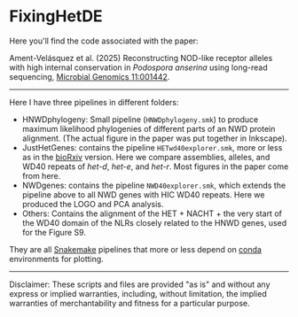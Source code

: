 # FixingHetDE

Here you'll find the code associated with the paper:

Ament-Velásquez et al. (2025) Reconstructing NOD-like receptor alleles with high internal conservation in *Podospora anserina* using long-read sequencing, [Microbial Genomics 11:001442](https://www.microbiologyresearch.org/content/journal/mgen/10.1099/mgen.0.001442).

----

Here I have three pipelines in different folders:

- HNWDphylogeny: Small pipeline (`HNWDphylogeny.smk`) to produce maximum likelihood phylogenies of different parts of an NWD protein alignment. (The actual figure in the paper was put together in Inkscape).
- JustHetGenes: contains the pipeline `HETwd40explorer.smk`, more or less as in the [bioRxiv](https://www.biorxiv.org/content/10.1101/2025.01.13.632504v1) version. Here we compare assemblies, alleles, and WD40 repeats of *het-d*, *het-e*, and *het-r*. Most figures in the paper come from here.
- NWDgenes: contains the pipeline `NWD40explorer.smk`, which extends the pipeline above to all NWD genes with HIC WD40 repeats. Here we produced the LOGO and PCA analysis.
- Others: Contains the alignment of the HET + NACHT + the very start of the WD40 domain of the NLRs closely related to the HNWD genes, used for the Figure S9.

They are all [Snakemake](https://snakemake.readthedocs.io/en/stable/) pipelines that more or less depend on [conda](https://docs.conda.io/en/latest/) environments for plotting.

----

Disclaimer: These scripts and files are provided "as is" and without any express or implied warranties, including, without limitation, the implied warranties of merchantability and fitness for a particular purpose.
